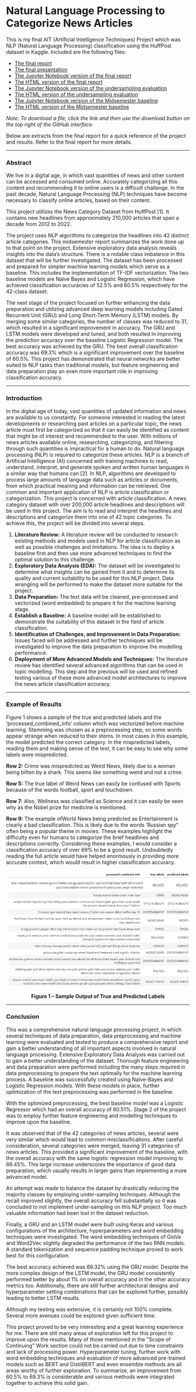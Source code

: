# Natural Language Processing to Categorize News Articles

This is my final AIT (Artificial Intelligence Techniques) Project which was NLP (Natural Language Processing) classification using the HuffPost dataset in Kaggle. Included are the following files:

- [The final report](NLP%20Final%20Project%20Report.pdf)
- [The final presentation](NLP%20Final%20Presentation.pdf)
- [The Jupyter Notebook version of the final report](NLP%20Final%20Project%20Code.ipynb)
- [The HTML version of the final report](AIT%20Final%20Project%20Code.html)
- [The Jupyter Notebook version of the undersampling evaluation](NLP%20Undersampling%20Evaluation%20Code.ipynb)
- [The HTML version of the undersampling evaluation](AIT%20Undersampling%20Evaluation.html)
- [The Jupyter Notebook version of the Midsemester baseline](NLP_Project_Midsemester.ipynb)
- [The HTML version of the Midsemester baseline](AIT_Project_Midsemester.html)

*Note: To download a file, click the link and then use the download button on the top right of the GitHub interface.*

Below are extracts from the final report for a quick reference of the project and results. Refer to the final report for more details.

---

### Abstract
We live in a digital age, in which vast quantities of news and other content can be accessed and consumed online. Accurately categorizing all this content and recommending
it to online users is a difficult challenge. In the past decade, Natural Language Processing (NLP) techniques have become necessary to classify online articles, based on their
content.

This project utilizes the News Category Dataset from HuffPost [1]. It contains new
headlines from approximately 210,000 articles that span a decade from 2012 to 2022.

The project uses NLP algorithms to categorize the headlines into 42 distinct article categories. This midsemester report summarizes the work done up to that point on the project.
Extensive exploratory data analysis reveals insights into the data’s structure. There is
a notable class imbalance in this dataset that will be further investigated. The dataset
has been processed and prepared for simpler machine learning models which serve as a
baseline. This includes the implementation of TF-IDF vectorization. The two baseline
models are Naïve Bayes and Logistic Regression, which have achieved classification
accuracies of 52.5% and 60.5% respectively for the 42-class dataset.

The next stage of the project focused on further enhancing the data preparation and
utilizing advanced deep learning models including Gated Recurrent Unit (GRU) and
Long Short-Term Memory (LSTM) models. By merging some similar categories, the
number of classes was reduced to 31, which resulted in a significant improvement in
accuracy. The GRU and LSTM models were developed and tuned, and both resulted in
improving the prediction accuracy over the baseline Logistic Regression model. The best
accuracy was achieved by the GRU. The best overall classification accuracy was 69.3%
which is a significant improvement over the baseline of 60.5%. This project has demonstrated that neural networks are better suited to NLP tasks than traditional models, but
feature engineering and data preparation play an even more important role in improving
classification accuracy.

---

### Introduction
In the digital age of today, vast quantities of updated information and news are available to
us constantly. For someone interested in reading the latest developments or researching past
articles on a particular topic, the news article must first be categorized so that it can easily be
identified as content that might be of interest and recommended to the user. With millions of 
news articles available online, researching, categorizing, and filtering through such quantities
is impractical for a human to do. Natural language processing (NLP) is required to categorize
these articles.
NLP is a branch of Artificial Intelligence (AI) concerned with training machines to read,
understand, interpret, and generate spoken and written human languages in a similar way
that humans can [2]. In NLP, algorithms are developed to process large amounts of language
data such as articles or documents, from which practical meaning and information can be
retrieved.
One common and important application of NLP is article classification or categorization.
This project is concerned with article classification. A news category dataset with over
200,000 article headlines and descriptions will be used in this project. The aim is to read and
interpret the headlines and descriptions and categorize them into one of 42 topic categories.
To achieve this, the project will be divided into several steps.
1. **Literature Review:** A literature review will be conducted to research existing methods
and models used in NLP for article classification as well as possible challenges
and limitations. The idea is to deploy a baseline first and then use more advanced
techniques to find the optimal solution to this challenge.
2. **Exploratory Data Analysis (EDA):** The dataset will be investigated to determine
what insights can be gained from it and to determine its quality and current suitability
to be used for this NLP project. Data wrangling will be performed to make the dataset
more suitable for the project.
3. **Data Preparation:** The text data will be cleaned, pre-processed and vectorized (word
embedded) to prepare it for the machine learning stage.
4. **Establish a Baseline:** A baseline model will be established to demonstrate the suitability
of this dataset in the field of article classification.
5. **Identification of Challenges, and Improvement in Data Preparation:** Issues faced
will be addressed and further techniques will be investigated to improve the data preparation
to improve the modelling performance.
6. **Deployment of More Advanced Models and Techniques:** The literature review has
identified several advanced algorithms that can be used in topic modelling. This step
and the previous will be used and refined testing various of these more advanced model
architectures to improve the news article classification accuracy.

---

### Example of Results
Figure 1 shows a sample of the true and predicted labels and the ‘processed_combined_info’
column which was vectorized before machine learning. Stemming was chosen as a preprocessing
step, so some words appear strange when reduced to their stems. In most cases in
this example, the model predicted the correct category. In the mispredicted labels, reading
them and making sense of the text, it can be easy to see why some labels were mispredicted.

**Row 2:** Crime was mispredicted as Weird News, likely due to a woman being bitten by a
shark. This seems like something weird and not a crime.

**Row 5:** The true label of Weird News can easily be confused with Sports because of the
words football, sport and touchdown.

**Row 7:** Also, Wellness was classified as Science and it can easily be seen why as the Nobel
prize for medicine is mentioned.

**Row 9:** The example ofWorld News being predicted as Entertainment is clearly a bad classification.
This is likely due to the words ‘Russian spy” often being a popular theme in movies.
These examples highlight the difficulty even for humans to categorize the brief headlines
and descriptions correctly. Considering these examples, I would consider a classification
accuracy of over 69% to be a good result. Undoubtedly reading the full article would have
helped enormously in providing more accurate context, which would result in higher classification
accuracy.

<p align="center">
  <img src="Figure_1.png" alt="Figure 1" />
</p>
<p align="center"><b>Figure 1 – Sample Output of True and Predicted Labels</b></p>

---

### Conclusion
This was a comprehensive natural language processing project, in which several techniques
of data preparation, data preprocessing and machine learning were evaluated and tested to
produce a comprehensive report and gain a better understanding of all important aspects involved
in natural language processing. Extensive Exploratory Data Analysis was carried out
to gain a better understanding of the dataset. Thorough feature engineering and data preparation
were performed including the many steps required in data preprocessing to prepare
the text optimally for the machine learning process. A baseline was successfully created
using Naïve-Bayes and Logistic Regression models. With these models in place, further
optimization of the text preprocessing was performed in the baseline.  

With the optimized preprocessing, the best baseline model was a Logistic Regressor
which had an overall accuracy of 60.51%. Stage 2 of the project was to employ further
feature engineering and modelling techniques to improve upon the baseline.

It was observed that of the 42 categories of news articles, several were very similar
which would lead to common misclassifications. After careful consideration, several categories 
were merged, leaving 31 categories of news articles. This provided a significant
improvement of the baseline, with the overall accuracy with the same logistic regression
model improving to 66.45%. This large increase underscores the importance of good data
preparation, which usually results in larger gains than implementing a more advanced model.

An attempt was made to balance the dataset by drastically reducing the majority classes
by employing under-sampling techniques. Although the recall improved slightly, the overall
accuracy fell substantially so it was concluded to not implement under-sampling on this NLP
project. Too much valuable information had been lost in the dataset reduction.

Finally, a GRU and an LSTM model were built using Keras and various configurations
of the architecture, hyperparameters and word embedding techniques were investigated. The
word embedding techniques of GloVe and Word2Vec slightly degraded the performance of
the two RNN models. A standard tokenization and sequence padding technique proved to
work best for this configuration.

The best accuracy achieved was 69.32% using the GRU model. Despite the more complex
design of the LSTM model, the GRU model consistently performed better by about 1%
on overall accuracy and in the other accuracy metrics too. Additionally, there are still further
architectural designs and hyperparameter setting combinations that can be explored further,
possibly leading to better LSTM results.

Although my testing was extensive, it is certainly not 100% complete. Several more
avenues could be explored given sufficient time.

This project proved to be very interesting and a great learning experience for me. There
are still many areas of exploration left for this project to improve upon the results. Many
of those mentioned in the "Scope of Continuing" Work section could not be carried out due
to time constraints and lack of processing power. Hyperparameter tuning, further work with
word embedding techniques and evaluation of more advanced pre-trained models such as
BERT and DistilBERT and even ensemble methods are all areas worthy of further exploration.
To summarize, an improvement from 60.5% to 69.3% is considerable and various
methods were integrated together to achieve this solid gain.


